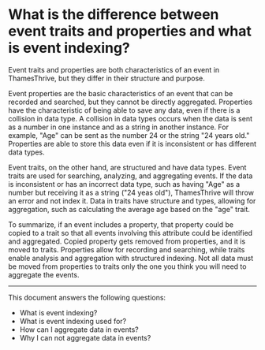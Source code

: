 # What is the difference between event traits and properties and what is event indexing?

Event traits and properties are both characteristics of an event in ThamesThrive, but they differ in their structure and
purpose.

Event properties are the basic characteristics of an event that can be recorded and searched, but they cannot be
directly aggregated. Properties have the characteristic of being able to save any data, even if there is a collision in
data type. A collision in data types occurs when the data is sent as a number in one instance and as a string in another
instance. For example, "Age" can be sent as the number 24 or the string "24 years old." Properties are able to store
this data even if it is inconsistent or has different data types.

Event traits, on the other hand, are structured and have data types. Event traits are used for searching, analyzing, and
aggregating events. If the data is inconsistent or has an incorrect data type, such as having "Age" as a number but
receiving it as a string ("24 yeas old"), ThamesThrive will throw an error and not index it. Data in traits have structure and
types, allowing for aggregation, such as calculating the average age based on the "age" trait.

To summarize, if an event includes a property, that property could be copied to a trait so that all events involving
this attribute could be identified and aggregated. Copied property gets removed from properties, and it is moved to traits. 
Properties allow for recording and searching, while traits enable analysis and aggregation with structured indexing.
Not all data must be moved from properties to traits only the one you think you will need to aggregate the events.

---
This document answers the following questions:
- What is event indexing?
- What is event indexing used for?
- How can I aggregate data in events?
- Why I can not aggregate data in events?
